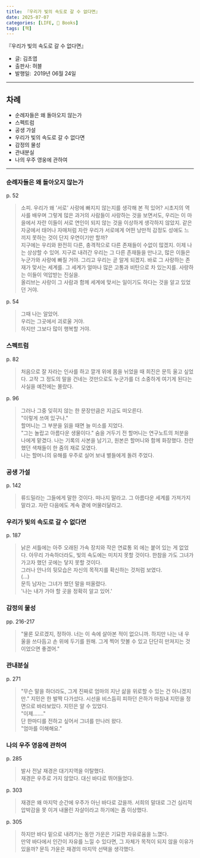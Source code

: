 ```yaml
---
title: 『우리가 빛의 속도로 갈 수 없다면』
date: 2025-07-07
categories: [LIFE, 📖 Books]
tags: [책]
---
```



『우리가 빛의 속도로 갈 수 없다면』
- 글: 김초엽
- 출판사: 허블
- 발행일:  2019년 06월 24일


--- 


## 차례

- 순례자들은 왜 돌아오지 않는가
- 스펙트럼
- 공생 가설
- 우리가 빛의 속도로 갈 수 없다면
- 감정의 물성
- 관내분실
- 나의 우주 영웅에 관하여


---

### 순례자들은 왜 돌아오지 않는가

p. 52  
> 소피. 우리가 왜 '서로' 사랑에 빠지지 않는지를 생각해 본 적 있어? 시초지의 역사를 배우며 그렇게 많은 과거의 사람들이 사랑하는 것을 보면서도, 우리는 이 마을에서 자란 이들이 서로 연인이 되지 않는 것을 이상하게 생각하지 않았지. 같은 자궁에서 태어나 자매처럼 자란 우리가 서로에게 어떤 낭만적 감정도 성애도 느끼지 못하는 것이 단지 우연이기만 할까?  
> 지구에는 우리와 완전히 다른, 충격적으로 다른 존재들이 수없이 많겠지. 이제 나는 상상할 수 있어. 지구로 내려간 우리는 그 다른 존재들을 만나고, 많은 이들은 누군가와 사랑에 빠질 거야. 그리고 우리는 곧 알게 되겠지. 바로 그 사랑하는 존재가 맞서는 세계를. 그 세계가 얼마나 많은 고통과 비탄으로 차 있는지를. 사랑하는 이들이 억압받는 진실을.  
> 올리브는 사랑이 그 사람과 함께 세계에 맞서는 일이기도 하다는 것을 알고 있었던 거야.  

p. 54  
> 그때 나는 알았어.  
> 우리는 그곳에서 괴로울 거야.  
> 하지만 그보다 많이 행복할 거야.  



### 스펙트럼

p. 82  
> 처음으로 잘 자라는 인사를 하고 깔개 위에 몸을 뉘었을 때 희진은 문득 울고 싶었다. 고작 그 정도의 말을 건네는 것만으로도 누군가를 더 소중하게 여기게 된다는 사실을 예전에는 몰랐다.  

p. 96  
> 그러나 그중 잊히지 않는 한 문장만큼은 지금도 떠오른다.  
> "이렇게 쓰여 있구나."  
> 할머니는 그 부분을 읽을 때면 늘 미소를 지었다.  
> "그는 놀랍고 아름다운 생물이다." 숨을 거두기 전 할머니는 연구노트의 처분을 나에게 맡겼다. 나는 기록의 사본을 남기고, 원본은 할머니와 함께 화장했다. 찬란했던 색채들이 한 줌의 재로 모였다.  
> 나는 할머니의 유해를 우주로 실어 보내 별들에게 돌려 주었다.  



### 공생 가설

p. 142  
> 류드밀라는 그들에게 말한 것이다. 떠나지 말라고. 그 아름다운 세계를 가져가지 말라고. 자란 다음에도 계속 곁에 머물러달라고.  



### 우리가 빛의 속도로 갈 수 없다면

p. 187  
> 낡은 셔틀에는 아주 오래된 가속 장치와 작은 연료통 외 에는 붙어 있는 게 없었다. 아무리 가속하더라도, 빛의 속도에는 미치지 못할 것이다. 한참을 가도 그녀가 가고자 했던 곳에는 닿지 못할 것이다.  
> 그러나 안나의 뒷모습은 자신의 목적지를 확신하는 것처럼 보였다.  
> (…)  
> 문득 남자는 그녀가 했던 말을 떠올렸다.  
> '나는 내가 가야 할 곳을 정확히 알고 있어.'



### 감정의 물성

pp. 216-217  
> "물론 모르겠지, 정하야. 너는 이 속에 살아본 적이 없으니까. 하지만 나는 내 우울을 쓰다듬고 손 위에 두기를 원해. 그게 찍어 맛볼 수 있고 단단히 만져지는 것이었으면 좋겠어."  



### 관내분실

p. 271  
> "무슨 말을 하더라도, 그게 진짜로 엄마의 지난 삶을 위로할 수 있는 건 아니겠지만." 지민은 한 발짝 다가섰다. 시선을 비스듬히 피하던 은하가 마침내 지민을 정면으로 바라보았다. 지민은 알 수 있었다.  
> "이제……."  
> 단 한마디를 전하고 싶어서 그녀를 만나러 왔다.  
> "엄마를 이해해요."  



### 나의 우주 영웅에 관하여

p. 285  
> 발사 전날 재경은 대기지역을 이탈했다.  
> 재경은 우주로 가지 않았다. 대신 바다로 뛰어들었다.  

p. 303  
> 재경은 왜 마지막 순간에 우주가 아닌 바다로 갔을까.  서희의 말대로 그건 심리적 압박감을 못 이겨 내몰린 자살이라고 하기에는 좀 이상했다.  

p. 305  
> 하지만 바다 밑으로 내려가는 동안 가운은 기묘한 자유로움을 느꼈다.  
> 만약 바다에서 인간이 자유를 느낄 수 있다면, 그 자체가 목적이 되지 않을 이유가 있을까? 문득 가윤은 재경의 마지막 선택을 생각했다.  